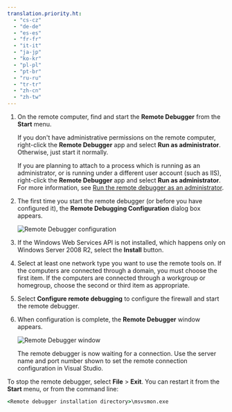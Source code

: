 ```yaml
---
translation.priority.ht: 
  - "cs-cz"
  - "de-de"
  - "es-es"
  - "fr-fr"
  - "it-it"
  - "ja-jp"
  - "ko-kr"
  - "pl-pl"
  - "pt-br"
  - "ru-ru"
  - "tr-tr"
  - "zh-cn"
  - "zh-tw"
---
```

1. On the remote computer, find and start the **Remote Debugger** from the **Start** menu. 
   
   If you don't have administrative permissions on the remote computer, right-click the **Remote Debugger** app and select **Run as administrator**. Otherwise, just start it normally.

   If you are planning to attach to a process which is running as an administrator, or is running under a different user account (such as IIS), right-click the **Remote Debugger** app and select **Run as administrator**. For more information, see [Run the remote debugger as an administrator](../remote-debugging-errors-and-troubleshooting.md#run-the-remote-debugger-as-an-administrator).
   
1. The first time you start the remote debugger (or before you have configured it), the **Remote Debugging Configuration** dialog box appears.  
  
    ![Remote Debugger configuration](../media/remotedebuggerconfwizardpage.png "Remote Debugger configuration")  
  
1. If the Windows Web Services API is not installed, which happens only on Windows Server 2008 R2, select the **Install** button.  
  
1. Select at least one network type you want to use the remote tools on. If the computers are connected through a domain, you must choose the first item. If the computers are connected through a workgroup or homegroup, choose the second or third item as appropriate.  
  
1. Select **Configure remote debugging** to configure the firewall and start the remote debugger.  
  
1. When configuration is complete, the **Remote Debugger** window appears.
  
    ![Remote Debugger window](../media/remotedebuggerwindow.png "Remote Debugger window")
  
    The remote debugger is now waiting for a connection. Use the server name and port number shown to set the remote connection configuration in Visual Studio.  
  
To stop the remote debugger, select **File** > **Exit**. You can restart it from the **Start** menu, or from the command line:  
  
```cmd
<Remote debugger installation directory>\msvsmon.exe
```
